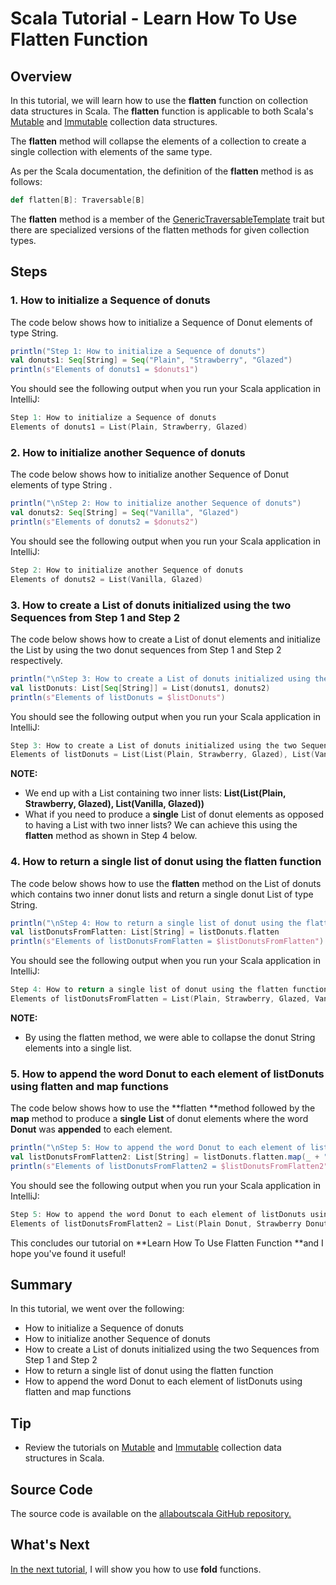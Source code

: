 # Scala Tutorial - Learn How To Use Flatten Function


## Overview

In this tutorial, we will learn how to use the **flatten** function on collection data structures in Scala. The **flatten** function is applicable to both Scala's [Mutable](http://allaboutscala.com/tutorials/chapter-7-beginner-tutorial-using-scala-mutable-collection/) and [Immutable](http://allaboutscala.com/tutorials/chapter-6-beginner-tutorial-using-scala-immutable-collection/) collection data structures.

 

The **flatten** method will collapse the elements of a collection to create a single collection with elements of the same type.

 

As per the Scala documentation, the definition of the **flatten** method is as follows:

```scala
def flatten[B]: Traversable[B]

```

 

The **flatten** method is a member of the [GenericTraversableTemplate](http://www.scala-lang.org/api/current/scala/collection/generic/GenericTraversableTemplate.html) trait but there are specialized versions of the flatten methods for given collection types.

## Steps

### 1. How to initialize a Sequence of donuts

The code below shows how to initialize a Sequence of Donut elements of type String.

```scala
println("Step 1: How to initialize a Sequence of donuts")
val donuts1: Seq[String] = Seq("Plain", "Strawberry", "Glazed")
println(s"Elements of donuts1 = $donuts1")

```

 

You should see the following output when you run your Scala application in IntelliJ:

```scala
Step 1: How to initialize a Sequence of donuts
Elements of donuts1 = List(Plain, Strawberry, Glazed)

```

 

### 2. How to initialize another Sequence of donuts

The code below shows how to initialize another Sequence of Donut elements of type String .

```scala
println("\nStep 2: How to initialize another Sequence of donuts")
val donuts2: Seq[String] = Seq("Vanilla", "Glazed")
println(s"Elements of donuts2 = $donuts2")


```

You should see the following output when you run your Scala application in IntelliJ:

```scala
Step 2: How to initialize another Sequence of donuts
Elements of donuts2 = List(Vanilla, Glazed)

```

 

### 3. How to create a List of donuts initialized using the two Sequences from Step 1 and Step 2

The code below shows how to create a List of donut elements and initialize the List by using the two donut sequences from Step 1 and Step 2 respectively.

```scala
println("\nStep 3: How to create a List of donuts initialized using the two Sequences from Step 1 and Step 2")
val listDonuts: List[Seq[String]] = List(donuts1, donuts2)
println(s"Elements of listDonuts = $listDonuts")


```

You should see the following output when you run your Scala application in IntelliJ:

```scala
Step 3: How to create a List of donuts initialized using the two Sequences from Step 1 and Step 2
Elements of listDonuts = List(List(Plain, Strawberry, Glazed), List(Vanilla, Glazed))


```

**NOTE:**

- We end up with a List containing two inner lists: **List(List(Plain, Strawberry, Glazed), List(Vanilla, Glazed))**
- What if you need to produce a **single** List of donut elements as opposed to having a List with two inner lists? We can achieve this using the **flatten** method as shown in Step 4 below.

### 4. How to return a single list of donut using the flatten function

The code below shows how to use the **flatten** method on the List of donuts which contains two inner donut lists and return a single donut List of type String.

```scala
println("\nStep 4: How to return a single list of donut using the flatten function")
val listDonutsFromFlatten: List[String] = listDonuts.flatten
println(s"Elements of listDonutsFromFlatten = $listDonutsFromFlatten")


```

You should see the following output when you run your Scala application in IntelliJ:

```scala
Step 4: How to return a single list of donut using the flatten function
Elements of listDonutsFromFlatten = List(Plain, Strawberry, Glazed, Vanilla, Glazed)

```

**NOTE:**

- By using the flatten method, we were able to collapse the donut String elements into a single list.

### 5. How to append the word Donut to each element of listDonuts using flatten and map functions

The code below shows how to use the **flatten **method followed by the **map** method to produce a **single** **List** of donut elements where the word **Donut** was **appended** to each element.

```scala
println("\nStep 5: How to append the word Donut to each element of listDonuts using flatten and map functions")
val listDonutsFromFlatten2: List[String] = listDonuts.flatten.map(_ + " Donut")
println(s"Elements of listDonutsFromFlatten2 = $listDonutsFromFlatten2")


```

You should see the following output when you run your Scala application in IntelliJ:

```scala
Step 5: How to append the word Donut to each element of listDonuts using flatten and map functions
Elements of listDonutsFromFlatten2 = List(Plain Donut, Strawberry Donut, Glazed Donut, Vanilla Donut, Glazed Donut)

```

 

This concludes our tutorial on **Learn How To Use Flatten Function **and I hope you've found it useful!

 

## Summary

In this tutorial, we went over the following:

- How to initialize a Sequence of donuts
- How to initialize another Sequence of donuts
- How to create a List of donuts initialized using the two Sequences from Step 1 and Step 2
- How to return a single list of donut using the flatten function
- How to append the word Donut to each element of listDonuts using flatten and map functions

## Tip

- Review the tutorials on [Mutable](http://allaboutscala.com/tutorials/chapter-7-beginner-tutorial-using-scala-mutable-collection/) and [Immutable](http://allaboutscala.com/tutorials/chapter-6-beginner-tutorial-using-scala-immutable-collection/) collection data structures in Scala.

## Source Code

The source code is available on the [allaboutscala GitHub repository.](https://github.com/nadimbahadoor/allaboutscala)

 

## What's Next

[In the next tutorial](http://allaboutscala.com/tutorials/chapter-8-beginner-tutorial-using-scala-collection-functions/scala-fold-example/), I will show you how to use **fold** functions.